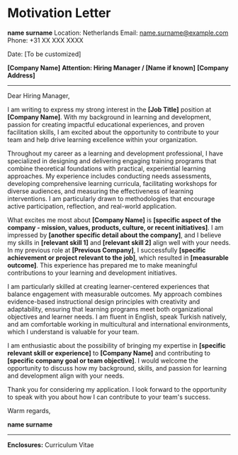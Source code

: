 # Motivation Letter

**name surname**
Location: Netherlands
Email: name.surname@example.com
Phone: +31 XX XXX XXXX

Date: [To be customized]

**[Company Name]**
**Attention: Hiring Manager / [Name if known]**
**[Company Address]**

---

Dear Hiring Manager,

I am writing to express my strong interest in the **[Job Title]** position at **[Company Name]**. With my background in learning and development, passion for creating impactful educational experiences, and proven facilitation skills, I am excited about the opportunity to contribute to your team and help drive learning excellence within your organization.

Throughout my career as a learning and development professional, I have specialized in designing and delivering engaging training programs that combine theoretical foundations with practical, experiential learning approaches. My experience includes conducting needs assessments, developing comprehensive learning curricula, facilitating workshops for diverse audiences, and measuring the effectiveness of learning interventions. I am particularly drawn to methodologies that encourage active participation, reflection, and real-world application.

What excites me most about **[Company Name]** is **[specific aspect of the company - mission, values, products, culture, or recent initiatives]**. I am impressed by **[another specific detail about the company]**, and I believe my skills in **[relevant skill 1]** and **[relevant skill 2]** align well with your needs. In my previous role at **[Previous Company]**, I successfully **[specific achievement or project relevant to the job]**, which resulted in **[measurable outcome]**. This experience has prepared me to make meaningful contributions to your learning and development initiatives.

I am particularly skilled at creating learner-centered experiences that balance engagement with measurable outcomes. My approach combines evidence-based instructional design principles with creativity and adaptability, ensuring that learning programs meet both organizational objectives and learner needs. I am fluent in English, speak Turkish natively, and am comfortable working in multicultural and international environments, which I understand is valuable for your team.

I am enthusiastic about the possibility of bringing my expertise in **[specific relevant skill or experience]** to **[Company Name]** and contributing to **[specific company goal or team objective]**. I would welcome the opportunity to discuss how my background, skills, and passion for learning and development align with your needs.

Thank you for considering my application. I look forward to the opportunity to speak with you about how I can contribute to your team's success.

Warm regards,

**name surname**

---

**Enclosures:** Curriculum Vitae
